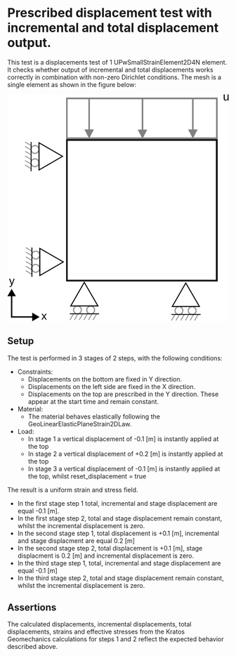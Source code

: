 # Prescribed displacement test with incremental and total displacement output.

This test is a displacements test of 1 UPwSmallStrainElement2D4N element.
It checks whether output of incremental and total displacements works correctly in combination with non-zero Dirichlet conditions.
The mesh is a single element as shown in the figure below:

![MeshStructure](MeshStructure.svg)

## Setup
The test is performed in 3 stages of 2 steps, with the following conditions:

- Constraints:
    - Displacements on the bottom are fixed in Y direction.
    - Displacements on the left side are fixed in the X direction.
    - Displacements on the top are prescribed in the Y direction. These appear at the start time and remain constant.
- Material:
    - The material behaves elastically following the GeoLinearElasticPlaneStrain2DLaw.
- Load:
  - In stage 1 a vertical displacement of -0.1 [m] is instantly applied at the top
  - In stage 2 a vertical displacement of +0.2 [m] is instantly applied at the top
  - In stage 3 a vertical displacement of -0.1 [m] is instantly applied at the top, whilst reset_displacement = true

The result is a uniform strain and stress field.
- In the first stage step 1 total, incremental and stage displacement are equal -0.1 [m].
- In the first stage step 2, total and stage displacement remain constant, whilst the incremental displacement is zero.
- In the second stage step 1, total displacement is +0.1 [m], incremental and stage displacment are equal 0.2 [m]
- In the second stage step 2, total displacement is +0.1 [m], stage displacment is 0.2 [m] and incremental displacement is zero.
- In the third stage step 1, total, incremental and stage displacement are equal -0.1 [m]
- In the third stage step 2, total and stage displacement remain constant, whilst the incremental displacement is zero.

## Assertions
The calculated displacements, incremental displacements, total displacements, strains and effective stresses from the Kratos Geomechanics calculations for steps 1 and 2 reflect the expected behavior described above.

